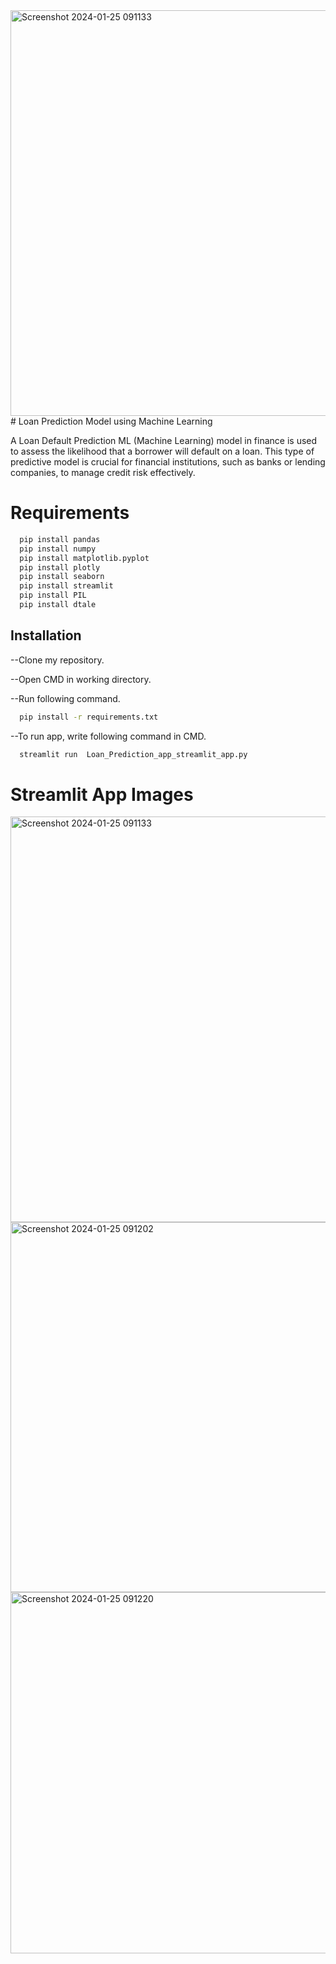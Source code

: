 <img width="649" alt="Screenshot 2024-01-25 091133" src="https://github.com/sanjayravichander/Loan-Default-Prediction-Analysis/assets/86998084/6779aa05-3b2c-49f3-8e23-9765defe726f">
# Loan Prediction Model using Machine Learning

A Loan Default Prediction ML (Machine Learning) model in finance is used to assess the likelihood that a borrower will default on a loan. This type of predictive model is crucial for financial institutions, such as banks or lending companies, to manage credit risk effectively. 

# Requirements
```bash
  pip install pandas
  pip install numpy
  pip install matplotlib.pyplot
  pip install plotly
  pip install seaborn
  pip install streamlit
  pip install PIL
  pip install dtale
```

## Installation

--Clone my repository.

--Open CMD in working directory.

--Run following command.



```bash
  pip install -r requirements.txt

```

--To run app, write following command in CMD.

```bash
  streamlit run  Loan_Prediction_app_streamlit_app.py
```

# Streamlit App Images


<img width="649" alt="Screenshot 2024-01-25 091133" src="https://github.com/sanjayravichander/Loan-Default-Prediction-Analysis/assets/86998084/4dbb0275-1efb-4328-848c-3b09f852de54">


<img width="592" alt="Screenshot 2024-01-25 091202" src="https://github.com/sanjayravichander/Loan-Default-Prediction-Analysis/assets/86998084/b618f316-ab36-4c5f-b268-0e373f6fd77a">


<img width="578" alt="Screenshot 2024-01-25 091220" src="https://github.com/sanjayravichander/Loan-Default-Prediction-Analysis/assets/86998084/79e49a5e-7162-454b-b578-1b8e7312e3ff">
